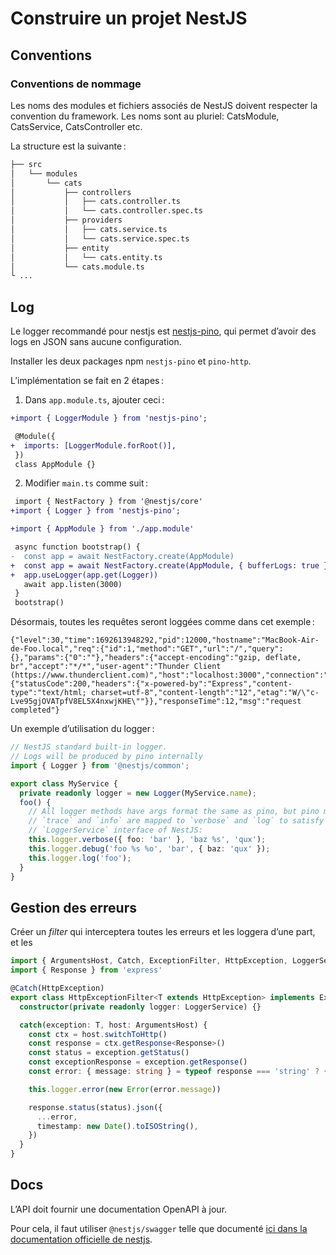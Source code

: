 # Construire un projet NestJS

## Conventions

### Conventions de nommage

Les noms des modules et fichiers associés de NestJS doivent respecter la convention du framework. Les noms sont au pluriel: CatsModule, CatsService, CatsController etc.

La structure est la suivante :

```txt
├── src
│   └── modules
│       └── cats
│           ├── controllers
│           │   ├── cats.controller.ts
│           │   └── cats.controller.spec.ts
│           ├── providers
│           │   ├── cats.service.ts
│           │   └── cats.service.spec.ts
│           ├── entity
│           │   └── cats.entity.ts
│           └── cats.module.ts
└ ...
```

## Log

Le logger recommandé pour nestjs est [nestjs-pino](https://github.com/iamolegga/nestjs-pino), qui permet d’avoir des logs en JSON sans aucune configuration.

Installer les deux packages npm `nestjs-pino` et `pino-http`.

L’implémentation se fait en 2 étapes :

1. Dans `app.module.ts`, ajouter ceci :

```diff
+import { LoggerModule } from 'nestjs-pino';

 @Module({
+  imports: [LoggerModule.forRoot()],
 })
 class AppModule {}
```

2. Modifier `main.ts` comme suit :

```diff
 import { NestFactory } from '@nestjs/core'
+import { Logger } from 'nestjs-pino';

+import { AppModule } from './app.module'

 async function bootstrap() {
-  const app = await NestFactory.create(AppModule)
+  const app = await NestFactory.create(AppModule, { bufferLogs: true })
+  app.useLogger(app.get(Logger))
   await app.listen(3000)
 }
 bootstrap()
```

Désormais, toutes les requêtes seront loggées comme dans cet exemple :

```
{"level":30,"time":1692613948292,"pid":12000,"hostname":"MacBook-Air-de-Foo.local","req":{"id":1,"method":"GET","url":"/","query":{},"params":{"0":""},"headers":{"accept-encoding":"gzip, deflate, br","accept":"*/*","user-agent":"Thunder Client (https://www.thunderclient.com)","host":"localhost:3000","connection":"close"},"remoteAddress":"::ffff:127.0.0.1","remotePort":58635},"res":{"statusCode":200,"headers":{"x-powered-by":"Express","content-type":"text/html; charset=utf-8","content-length":"12","etag":"W/\"c-Lve95gjOVATpfV8EL5X4nxwjKHE\""}},"responseTime":12,"msg":"request completed"}
```

Un exemple d’utilisation du logger :

```typescript
// NestJS standard built-in logger.
// Logs will be produced by pino internally
import { Logger } from '@nestjs/common';

export class MyService {
  private readonly logger = new Logger(MyService.name);
  foo() {
    // All logger methods have args format the same as pino, but pino methods
    // `trace` and `info` are mapped to `verbose` and `log` to satisfy
    // `LoggerService` interface of NestJS:
    this.logger.verbose({ foo: 'bar' }, 'baz %s', 'qux');
    this.logger.debug('foo %s %o', 'bar', { baz: 'qux' });
    this.logger.log('foo');
  }
}
```

## Gestion des erreurs

Créer un *filter* qui interceptera toutes les erreurs et les loggera d’une part, et les

```typescript
import { ArgumentsHost, Catch, ExceptionFilter, HttpException, LoggerService } from '@nestjs/common'
import { Response } from 'express'

@Catch(HttpException)
export class HttpExceptionFilter<T extends HttpException> implements ExceptionFilter {
  constructor(private readonly logger: LoggerService) {}

  catch(exception: T, host: ArgumentsHost) {
    const ctx = host.switchToHttp()
    const response = ctx.getResponse<Response>()
    const status = exception.getStatus()
    const exceptionResponse = exception.getResponse()
    const error: { message: string } = typeof response === 'string' ? { message: response } : (exceptionResponse as Error)

    this.logger.error(new Error(error.message))

    response.status(status).json({
      ...error,
      timestamp: new Date().toISOString(),
    })
  }
}
```

## Docs

L’API doit fournir une documentation OpenAPI à jour.

Pour cela, il faut utiliser `@nestjs/swagger` telle que documenté [ici dans la documentation officielle de nestjs](https://docs.nestjs.com/openapi/introduction).
